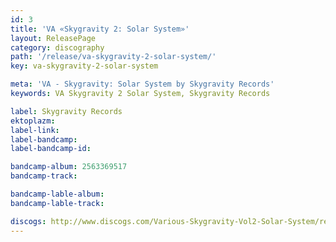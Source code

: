 ```yaml
---
id: 3
title: 'VA «Skygravity 2: Solar System»'
layout: ReleasePage
category: discography
path: '/release/va-skygravity-2-solar-system/'
key: va-skygravity-2-solar-system

meta: 'VA - Skygravity: Solar System by Skygravity Records'
keywords: VA Skygravity 2 Solar System, Skygravity Records

label: Skygravity Records
ektoplazm: 
label-link: 
label-bandcamp: 
label-bandcamp-id: 

bandcamp-album: 2563369517
bandcamp-track: 

bandcamp-lable-album: 
bandcamp-lable-track: 

discogs: http://www.discogs.com/Various-Skygravity-Vol2-Solar-System/release/1021821
---
```


